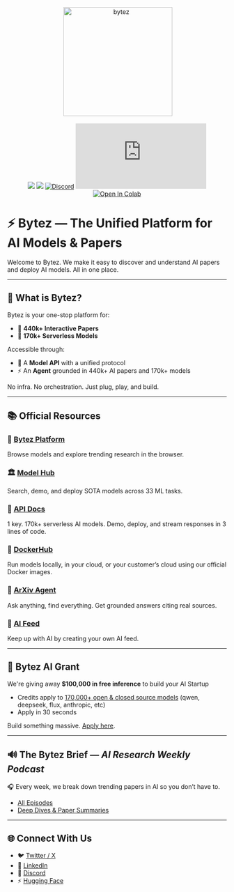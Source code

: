 <div align="center">
 <img alt="bytez" height="250px" src="https://github.com/Bytez-com/docs/assets/9612780/610ae3a1-65b5-4f8a-8ed5-0bae9134ab5f">

[![](https://dcbadge.limes.pink/api/server/https://discord.gg/Zrd5UbMEBA)](https://discord.com/invite/Z723PfCFWf)
[![](https://img.shields.io/badge/Bytez-000000?style=for-the-badge&logo=x&=logoColor=white)](https://x.com/Bytez)
[![Discord](https://img.shields.io/discord/844731722700816395)](https://discord.com/invite/Z723PfCFWf)
[![NPM Version](https://img.shields.io/npm/v/bytez.js)](https://www.npmjs.com/package/bytez.js)
[![Open In Colab](https://colab.research.google.com/assets/colab-badge.svg)](https://colab.research.google.com/drive/1oZ4_yQoryL9a3CCLiY29JpEI1L5uwqO-?authuser=1#scrollTo=3LRTz2egUNh7&uniqifier=3)

</div>

# ⚡ Bytez — The Unified Platform for AI Models & Papers

Welcome to Bytez. We make it easy to discover and understand AI papers and deploy AI models. All in one place.

---

## 🧠 What is Bytez?

Bytez is your one-stop platform for:

- 🔬 **440k+ Interactive Papers**
- 🤖 **170k+ Serverless Models**

Accessible through:

- 🧠 A **Model API** with a unified protocol
- ⚡ An **Agent** grounded in 440k+ AI papers and 170k+ models

No infra. No orchestration. Just plug, play, and build.

---

## 📚 Official Resources

### 🧪 [Bytez Platform](https://bytez.com)

Browse models and explore trending research in the browser.

### 🏛️ [Model Hub](https://bytez.com/models)

Search, demo, and deploy SOTA models across 33 ML tasks.

### 🔗 [API Docs](https://docs.bytez.com)

1 key. 170k+ serverless AI models. Demo, deploy, and stream responses in 3 lines of code.

### 🐳 [DockerHub](https://hub.docker.com/u/bytez)

Run models locally, in your cloud, or your customer’s cloud using our official Docker images.

### 🤖 [ArXiv Agent](https://bytez.com/agent)

Ask anything, find everything. Get grounded answers citing real sources.

### 📰 [AI Feed](https://bytez.com/feed)

Keep up with AI by creating your own AI feed.

---

## 🚀 Bytez AI Grant

We're giving away **$100,000 in free inference** to build your AI Startup

- Credits apply to [170,000+ open & closed source models](https://bytez.com/models) (qwen, deepseek, flux, anthropic, etc)
- Apply in 30 seconds

Build something massive. [Apply here](https://docs.google.com/forms/d/e/1FAIpQLSfpm9hHTKRLTBrudOnikqM47etOhIhXiTbf0bBeFbhpqw9VZg/viewform).

---

## 🔊 The Bytez Brief — _AI Research Weekly Podcast_

🎧 Every week, we break down trending papers in AI so you don’t have to.

- [All Episodes](https://open.spotify.com/show/1ioahel9NAWYqt252zAkwk?si=7fd90a40ea9b40e3)
- [Deep Dives & Paper Summaries](./podcast.md)

---

## 🌐 Connect With Us

- 🐦 [Twitter / X](https://x.com/bytez)
- 💼 [LinkedIn](https://linkedin.com/company/bytez)
- 💬 [Discord](https://discord.com/invite/Z723PfCFWf)
- ⚡ [Hugging Face](https://huggingface.co/bytez-ai)
